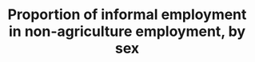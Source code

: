 ---
comments_and_limitations: The USG SDG 8 subgroup has not yet identified a data source
  for this indicator. US data for this indicator have been collected in the past(such
  as in special supplements to the Current Population Survey on contingent and alternative
  employment arrangements) and published by the Bureau of Labor Statistics, the data
  are not regularly available. The data were last published in 2005; a release date
  for the May 2017 supplement findings has not yet been set.
data_non_statistical: true
date_metadata_updated: '2017-10-20'
goal_meta_link: http://unstats.un.org/sdgs/files/metadata-compilation/Metadata-Goal-8.pdf
graph_title: Proportion of informal employment in non-agriculture employment, by sex
graph_type: null
has_metadata: true
indicator: 8.3.1
indicator_definition: 'The share of informal employment in total non-agriculture employment
  refers to employment in informal jobs expressed as a percentage of total non-agriculture
  employment. Informal employment comprises persons who in their main or secondary
  jobs were: (a) Own-account workers, employers and members of producers'' cooperatives
  employed in their own informal sector enterprises. The informal nature of their
  jobs follows directly from the characteristics of the enterprise; (b) Own-account
  workers engaged in the production of goods exclusively for own final use by their
  household (e.g. subsistence farming or do-it-yourself construction of own dwellings),
  if covered; (c) Contributing family workers, irrespective of whether they work in
  formal or informal sector enterprises. The informal nature of their jobs is due
  to the fact that contributing family workers usually do not have explicit, written
  contracts of employment, and that usually their employment is not subject to labour
  legislation, social security regulations, collective agreements, etc.; (e) Employees
  holding informal jobs, whether employed by formal sector enterprises, informal sector
  enterprises, or as paid domestic workers by households. Employees are considered
  to have informal jobs if their employment relationship is, in law or in practice,
  not subject to national labour legislation, income taxation, social protection or
  entitlement to certain employment benefits (paid annual or sick leave, etc.) for
  reasons such as: non-declaration of the jobs or the employees; casual jobs or jobs
  of a limited short duration; jobs with hours of work or wages below a specified
  threshold (e.g. for social security contributions); employment by unincorporated
  enterprises or by persons in households; jobs where the employee''s place of work
  is outside the premises of the employer''s enterprise (e.g. outworkers without employment
  contract); or jobs, for which labour regulations are not applied, not enforced,
  or not complied with for any other reason. Operational criteria used by countries
  to define informal jobs of employees include lack of coverage by social security
  system, lack of entitlement to paid annual or sick leave, or lack of written employment
  contract.'
indicator_name: Proportion of informal employment in non-agriculture employment, by
  sex
indicator_sort_order: 08-03-01
indicator_variable: null
layout: indicator
national_geographical_coverage: United States
permalink: /8-3-1/
published: true
rationale_interpretation: This is considered an important indicator regarding the
  quality of employment in an economy, and is relevant to developing and developed
  countries alike. A decreasing share of informal employment indicates progress as
  regards the proportion of persons employed that generally lack basic social or legal
  protections or employment benefits, whether they work in the formal sector, informal
  sector, or households.
reporting_status: notstarted
sdg_goal: 8
source_active_1: true
source_notes_1: null
source_title_1: null
target: Promote development-oriented policies that support productive activities,
  decent job creation, entrepreneurship, creativity and innovation, and encourage
  the formalization and growth of micro-, small- and medium-sized enterprises, including
  through access to financial services.
target_id: '8.3'
title: Proportion of informal employment in non-agriculture employment, by sex
un_custodial_agency: ILO
un_designated_tier: '2'
variable_description: null
variable_notes: null
---